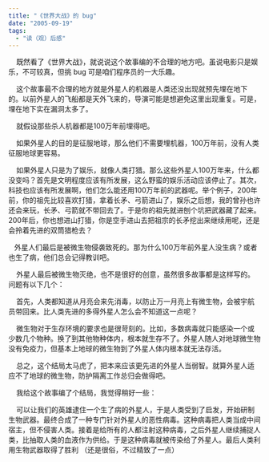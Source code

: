 ```yaml
---
title: "《世界大战》的 bug"
date: "2005-09-19"
tags: 
  - "读（观）后感"
---
```


    既然看了《世界大战》，就说说这个故事编的不合理的地方吧。虽说电影只是娱乐，不可较真，但挑 bug 可是咱们程序员的一大乐趣。

    这个故事最不合理的地方就是外星人的机器是人类还没出现就预先埋在地下的。以前外星人的飞船都是天外飞来的，导演可能是想避免这里出现重复。可是，埋在地下实在漏洞太多了。

    就假设那些杀人机器都是100万年前埋得吧。

    如果外星人的目的是征服地球，那么他们不需要埋机器，100万年前，没有人类征服地球更容易。

    如果外星人只是为了娱乐，就像人类打猎。那么这些外星人100万年来，什么都没变吗？首先是文明程度应该有所发展，这么野蛮的娱乐活动应该停止了。其次，科技也应该有所发展啊，他们怎么能还用100万年前的武器呢。举个例子，200年前，你的祖先比较喜欢打猎，拿着长矛、弓箭进山了，娱乐之后想，我的曾孙也许还会来玩，长矛、弓箭就不带回去了。于是你的祖先就进刨个坑把武器藏了起来。200年后，你也想进山打猎，你是空手进山去把祖宗的长矛挖出来继续用呢，还是会拎着先进的双筒猎枪去？

   外星人们最后是被微生物侵袭致死的。那为什么100万年前外星人没生病？或者也生了病，他们总会记得教训吧。

    外星人最后被微生物灭绝，也不是很好的创意，虽然很多故事都是这样写的。问题有以下几个：

    首先，人类都知道从月亮会来先消毒，以防止万一月亮上有微生物，会被宇航员带回来。比人类先进的多得外星人怎么会不知道这一点呢？

    微生物对于生存环境的要求也是很苛刻的。比如，多数病毒就只能感染一个或少数几个物种。换了到其他物种体内，根本就生存不了。外星人随人对地球微生物没有免疫力，但基本上地球的微生物到了外星人体内根本就无法存活。

    总之，这个结局太马虎了，把本来应该更先进的外星人当弱智。就算外星人适应不了地球的微生物，防护隔离工作总归会做得吧。

    我给这个故事编了个结局，我觉得稍好一些：

    可以让我们的英雄逮住一个生了病的外星人，于是人类受到了启发，开始研制生物武器。最终合成了一种专门针对外星人的恶性病毒。这种病毒把人类当成中间宿主，但不侵害人类。接着是给所有的人都注射这种病毒，之后外星人继续捕捉人类，比抽取人类的血液作为供给。于是这种病毒就被传染给了外星人。最后人类利用生物武器取得了胜利 （还是很俗，不过精致了一点）

